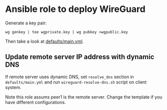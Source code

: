 # Ansible role to deploy WireGuard

Generate a key pair:

```
wg genkey | tee wgprivate.key | wg pubkey >wgpublic.key
```

Then take a look at [defaults/main.yml](defaults/main.yml).

## Update remote server IP address with dynamic DNS

If remote server uses dynamic DNS, set `resolve_dns` section in `defaults/main.yml`
and run `wireguard-resolve-dns.sh` script on client system.

Note this role assums peer1 is the remote server. Change the template if you have
different configurations.

